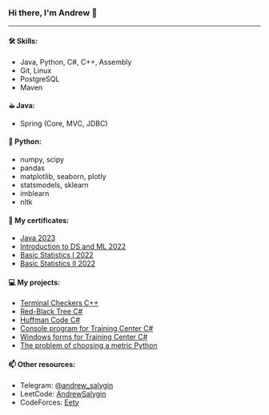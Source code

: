 ### Hi there, I'm Andrew 👋
---
#### 🛠 Skills:
- Java, Python, C#, C++, Assembly
- Git, Linux
- PostgreSQL
- Maven

#### ☕︎ Java:
- Spring (Core, MVC, JDBC)

#### 🐍 Python:
- numpy, scipy
- pandas
- matplotlib, seaborn, plotly
- statsmodels, sklearn
- imblearn
- nltk

#### 📜 My certificates:
- [Java 2023](https://www.udemy.com/certificate/UC-637732ed-8dfe-4ba9-a6f2-2f1685d7a682/)
- [Introduction to DS and ML 2022](https://stepik.org/cert/1596482)
- [Basic Statistics I 2022](https://stepik.org/cert/1569856)
- [Basic Statistics II 2022](https://stepik.org/cert/1584809)

#### 💻 My projects:
- [Terminal Checkers С++](https://github.com/AndrewSalygin/checkers)
- [Red-Black Tree C#](https://github.com/AndrewSalygin/RBTree_cs)
- [Huffman Code C#](https://github.com/AndrewSalygin/HuffmanCode)
- [Console program for Training Center C#](https://github.com/AndrewSalygin/FitnessCenterConsole3Levels)
- [Windows forms for Training Center C#](https://github.com/AndrewSalygin/forms_for_training_center)
- [The problem of choosing a metric Python](https://github.com/AndrewSalygin/metrics)

#### 📫 Other resources:
- Telegram: [@andrew_salygin](https://t.me/andrew_salygin)
- LeetCode: [AndrewSalygin](https://leetcode.com/AndrewSalygin/)
- CodeForces: [Eety](https://codeforces.com/profile/Eety)
<!--
**AndrewSalygin/AndrewSalygin** is a ✨ _special_ ✨ repository because its `README.md` (this file) appears on your GitHub profile.

Here are some ideas to get you started:

- 🔭 I’m currently working on ...
 ...
- 👯 I’m looking to collaborate on ...
- 🤔 I’m looking for help with ...
- 💬 Ask me about ...
- 📫 How to reach me: ...
- 😄 Pronouns: ...
- ⚡ Fun fact: ...
-->

